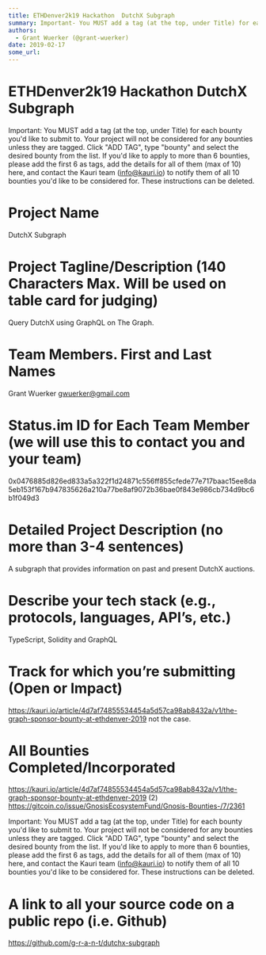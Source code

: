 ```yaml
---
title: ETHDenver2k19 Hackathon  DutchX Subgraph
summary: Important- You MUST add a tag (at the top, under Title) for each bounty youd like to submit to. Your project will not be considered for any bounties unless they are tagged. Click ADD TAG, type bounty and select the desired bounty from the list. If youd like to apply to more than 6 bounties, please add the first 6 as tags, add the details for all of them (max of 10) here, and contact the Kauri team (info@kauri.io) to notify them of all 10 bounties youd like to be considered for. These instruction
authors:
  - Grant Wuerker (@grant-wuerker)
date: 2019-02-17
some_url: 
---
```


# ETHDenver2k19 Hackathon  DutchX Subgraph


Important: You MUST add a tag (at the top, under Title) for each bounty you'd like to submit to. Your project will not be considered for any bounties unless they are tagged. Click "ADD TAG", type  "bounty" and select the desired bounty from the list. If you'd like to apply to more than 6 bounties, please add the first 6 as tags, add the details for all of them (max of 10) here, and contact the Kauri team (info@kauri.io) to notify them of all 10 bounties you'd like to be considered for. These instructions can be deleted.

# Project Name
DutchX Subgraph

# Project Tagline/Description (140 Characters Max. Will be used on table card for judging)
Query DutchX using GraphQL on The Graph.

# Team Members. First and Last Names
Grant Wuerker gwuerker@gmail.com

# Status.im ID for Each Team Member (we will use this to contact you and your team)
0x0476885d826ed833a5a322f1d24871c556ff855cfede77e717baac15ee8da5eb153f167b947835626a210a77be8af9072b36bae0f843e986cb734d9bc6b1f049d3

# Detailed Project Description (no more than 3-4 sentences)
A subgraph that provides information on past and present DutchX auctions.

# Describe your tech stack (e.g., protocols, languages, API’s, etc.)
TypeScript, Solidity and GraphQL

# Track for which you’re submitting (Open or Impact)
https://kauri.io/article/4d7af74855534454a5d57ca98ab8432a/v1/the-graph-sponsor-bounty-at-ethdenver-2019 not the case.

# All Bounties Completed/Incorporated
https://kauri.io/article/4d7af74855534454a5d57ca98ab8432a/v1/the-graph-sponsor-bounty-at-ethdenver-2019 (2)
https://gitcoin.co/issue/GnosisEcosystemFund/Gnosis-Bounties-/7/2361

Important: You MUST add a tag (at the top, under Title) for each bounty you'd like to submit to. Your project will not be considered for any bounties unless they are tagged. Click "ADD TAG", type  "bounty" and select the desired bounty from the list. If you'd like to apply to more than 6 bounties, please add the first 6 as tags, add the details for all of them (max of 10) here, and contact the Kauri team (info@kauri.io) to notify them of all 10 bounties you'd like to be considered for. These instructions can be deleted.

# A link to all your source code on a public repo (i.e. Github)
https://github.com/g-r-a-n-t/dutchx-subgraph




